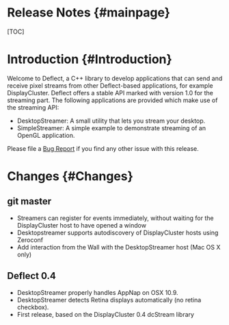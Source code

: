 Release Notes {#mainpage}
============

[TOC]

# Introduction {#Introduction}

Welcome to Deflect, a C++ library to develop applications that can send
and receive pixel streams from other Deflect-based applications, for
example DisplayCluster. Deflect offers a stable API marked with version
1.0 for the streaming part. The following applications are provided
which make use of the streaming API:

* DesktopStreamer: A small utility that lets you stream your desktop.
* SimpleStreamer: A simple example to demonstrate streaming of an OpenGL
  application.

Please file a [Bug Report](https://github.com/BlueBrain/Deflect/issues)
if you find any other issue with this release.

# Changes {#Changes}

## git master

* Streamers can register for events immediately, without waiting for the
  DisplayCluster host to have opened a window
* Desktopstreamer supports autodiscovery of DisplayCluster hosts using Zeroconf
* Add interaction from the Wall with the DesktopStreamer host (Mac OS X
  only)

## Deflect 0.4

* DesktopStreamer properly handles AppNap on OSX 10.9.
* DesktopStreamer detects Retina displays automatically (no retina checkbox).
* First release, based on the DisplayCluster 0.4 dcStream library
